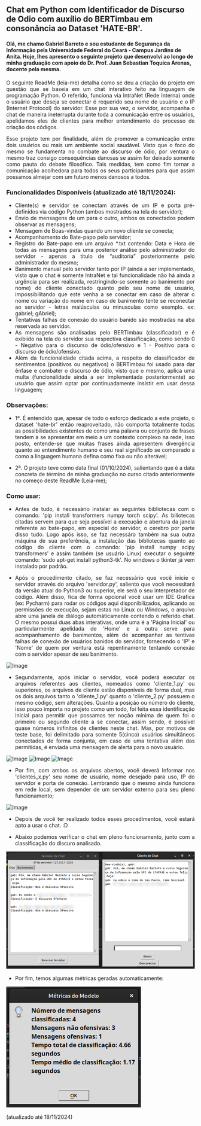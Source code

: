 ## Chat em Python com Identificador de Discurso de Odio com auxílio do BERTimbau em consonância ao Dataset 'HATE-BR'.

#### Olá, me chamo Gabriel Barreto e sou estudante de Segurança da Informação pela Universidade Federal do Ceará - Campus Jardins de Anita. Hoje, lhes apresento o seguinte projeto que desenvolvi ao longo de minha graduação com apoio do Dr. Prof. Juan Sebastian Toquica Arenas, docente pela mesma.

<div style="text-align: justify;">

  O seguinte ReadMe (leia-me) detalha como se deu a criação do projeto em questão que se baseia em um chat interativo feito na linguagem de programação Python. O referido, funciona via IntraNet (Rede Interna) onde o usuário que deseja se conectar é requerido seu nome de usuário e o IP (Internet Protocol) do servidor. Esse por sua vez, o servidor, acompanha o chat de maneira ineterrupta durante toda a comunicação entre os usuários, apelidamos eles de clientes para melhor entendimento do processo de criação dos códigos.
  
  Esse projeto tem por finalidade, além de promover a comunicação entre dois usuários ou mais um ambiente social saudável. Visto que o foco do mesmo se fundamenta no combate ao discurso de ódio, por ventura o mesmo traz consigo consequências danosas se assim for deixado somente como pauta do debate filosófico. Tais medidas, tem como fim tornar a comunicação acolhedora para todos os seus participantes para que assim possamos almejar com um futuro menos danosos a todos.

### Funcionalidades Disponíveis (atualizado até 18/11/2024):

- Cliente(s) e servidor se conectam através de um IP e porta pré-definidos via código Python (ambos mostrados na tela do servidor);
- Envio de mensagens de um para o outro, ambos os conectados podem observar as mensagens;
- Mensagem de Boas-vindas quando um novo cliente se conecta;
- Acompanhamento do Bate-papo pelo servidor;
- Registro do Bate-papo em um arquivo *.txt contendo: Data e Hora de todas as mensagens para uma posterior análise pelo administrador do servidor - apenas a titulo de “auditoria” posteriormente pelo administrador do mesmo;
- Banimento manual pelo servidor tanto por IP (ainda a ser implementado, visto que o chat é somente IntraNet e tal funcionalidade não há ainda a urgência para ser realizada, restringindo-se somente ao banimento por nome) do cliente conectado quanto pelo seu nome de usuário, impossibilitando que este venha a se conectar em caso de alterar o nome ou variação do nome em caso de banimento tente se reconectar ao servidor - letras maiúsculas ou minusculas como exemplo. ex: gabriel; gAbriel);
- Tentativas falhas de conexão do usuário banido são mostradas na aba reservada ao servidor.
- As mensagens são analisadas pelo BERTimbau (classificador) e é exibiido na tela do servidor sua respectiva classificação, como sendo 0 - Negativo para o discurso de ódio/ofensivo e 1 - Positivo para o discurso de ódio/ofensivo.
- Além da funcionalidade citada acima, a respeito do classificador de sentimentos (positivos ou negativos) o BERTimbau foi usado para dar ênfase e combater o discurso de ódio, visto que o mesmo, aplica uma multa (funcionalidade ainda a ser implementada posteriormente) ao usuário que assim optar por continuadamente insistir em usar dessa linguagem;

### Observações:
- 1ª. É entendido que, apesar de todo o esforço dedicado a este projeto, o dataset 'hate-br' então reaproveitado, não comporta totalmente todas as possibilidades existentes de como uma palavra ou conjunto de frases tendem a se apresentar em meio a um contexto complexo na rede, isso posto, entende-se que muitas frases ainda apresentem divergência quanto ao entendimento humano e seu real significado se comparado a como a linguagem humana defina como fixa ou não alterável;

- 2ª. O projeto teve como data final (01/10/2024), salientando que é a data concreta de término de minha graduação no curso citado anteriormente no começo deste ReadMe (Leia-me);

### Como usar:
- Antes de tudo, é necessário instalar as seguintes bibliotecas com o comando: 'pip install transformers numpy torch scipy'. As biliotecas citadas servem para que seja possível a execução e abertura da janela referente ao bate-papo, em especial do servidor, o cerebro por parte disso tudo. Logo após isso, se faz necessáro também na sua outra máquina de sua preferência, a instalação das bibliotecas quanto ao código do cliente com o comando: 'pip install numpy scipy transformers' e assim também (se usuário Linux) executar o seguinte comando: 'sudo apt-get install python3-tk'. No windows o tkinter já vem instalado por padrão.
  
- Após o procedimento citado, se faz necessário que você inicie o servidor através do arquivo 'servidor.py', saliento que você necessitará da versão atual do Python3 ou superior, ele será o seu interpretador de código. Além disso, fica de forma opcional você usar um IDE Gráfica (ex: Pycharm) para rodar os códigos aqui disponibilizados, aplicando as permissões de execução, sejam estas no Linux ou Windows, o arquivo abre uma janela de diálogo automáticamente contendo o referido chat. O mesmo possui duas abas interativas, onde uma é a 'Página Inicial' ou particularmente apelidada de 'Home' e a outra serve para acompanhamento de banimentos, além de acompanhar as tentivas falhas de conexão de usuários banidos do servidor, fornecendo o 'IP' e 'Nome' de quem por ventura está repentinamente tentando conexão com o servidor apesar de seu banimento.

<img src="chat_servidor_1.png" alt="Image" height="450" width="450">

- Segundamente, após iniciar o servidor, você poderá executar os arquivos referentes aos clientes, nomeados como 'cliente_1.py' ou superiores, os arquivos de cliente estão disponíveis de forma dual, mas os dois arquivos tanto o 'cliente_1.py' quanto o 'cliente_2.py' possuem o mesmo código, sem alterações. Quanto a posição ou número do cliente, isso pouco importa no projeto como um todo, foi feita essa identificação inicial para permitir que possamos ter noção mínima de quem foi o primeiro ou segundo cliente a se conectar, assim sendo, é possível quase números inifinitos de clientes neste chat. Mas, por motivos de teste base, foi delimitado para somente 5(cinco) usuários simultâneos conectados de forma conjunta, em caso de uma tentativa além das permitidas, é enviada uma mensagem de alerta para o novo usuário.

<img src="servidor_usuario.png" alt="Image">
<img src="servidor_ip.png" alt="Image">
<img src="servidor_porta.png" alt="Image">

- Por fim, com ambos os arquivos abertos, você deverá Informar nos 'clientes_x.py' seu nome de usuário, nome desejado para uso, IP do servidor e porta de conexão. Lembrando que o mesmo ainda funciona em rede local, sem depender de um servidor externo para seu pleno funcionamento;

<img src="conexao_ok.png" alt="Image" height="450" width="500">

- Depois de você ter realizado todos esses procedimentos, você estará apto a usar o chat. :D

- Abaixo podemos verificar o chat em pleno funcionamento, junto com a classificação do discuro analisado.

<img src="envio_de_mensagens_classificacao.png" alt="Image">

- Por fim, temos algumas métricas geradas automaticamente:
<img src="metricas_base.png" alt="Image">

<!-- ### Explicação para cada parte do código referente ao servidor -->
(atualizado até 18/11/2024)
